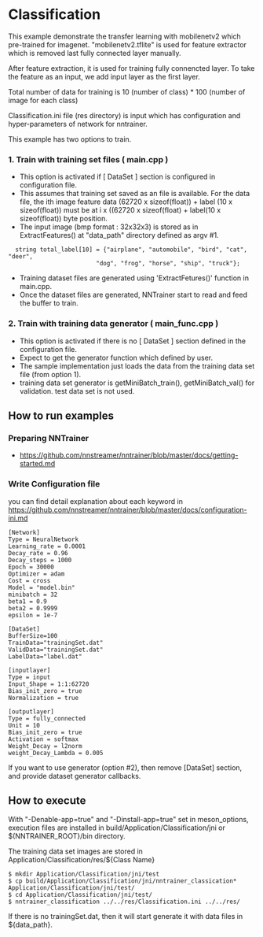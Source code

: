 # Classification

This example demonstrate the transfer learning with mobilenetv2 which pre-trained for imagenet. "mobilenetv2.tflite" is used for feature extractor which is removed last fully connected layer manually.

After feature extraction, it is used for training fully connencted layer. To take the feature as an input, we add input layer as the first layer.

Total number of data for training is 10 (number of class) * 100 (number of image for each class)

Classification.ini file (res directory) is input which has configuration and hyper-parameters of network for nntrainer.

This example has two options to train.
### 1. Train with training set files ( main.cpp )
   - This option is activated if [ DataSet ] section is configured in configuration file.
   - This assumes that training set saved as an file is available.
     For the data file, the ith image feature data (62720 x sizeof(float)) + label (10 x sizeof(float)) must be at i x ((62720 x sizeof(float) + label(10 x sizeof(float)) byte position.
   - The input image (bmp format : 32x32x3) is stored as in ExtractFeatures() at "data_path" directory defined as argv #1.
   ```
     string total_label[10] = {"airplane", "automobile", "bird", "cat", "deer",
                            "dog", "frog", "horse", "ship", "truck"};
```
   - Training dataset files are generated using 'ExtractFetures()' function in main.cpp.
   - Once the dataset files are generated, NNTrainer start to read and feed the buffer to train.

### 2. Train with training data generator ( main_func.cpp )
   - This option is activated if there is no [ DataSet ] section defined in the configuration file.
   - Expect to get the generator function which defined by user.
   - The sample implementation just loads the data from the training data set file (from option 1).
   - training data set generator is getMiniBatch_train(),  getMiniBatch_val() for validation. test data set is not used.

## How to run examples

### Preparing NNTrainer
* https://github.com/nnstreamer/nntrainer/blob/master/docs/getting-started.md

### Write Configuration file

you can find detail explanation about each keyword in
https://github.com/nnstreamer/nntrainer/blob/master/docs/configuration-ini.md

```
[Network]
Type = NeuralNetwork
Learning_rate = 0.0001
Decay_rate = 0.96
Decay_steps = 1000
Epoch = 30000
Optimizer = adam
Cost = cross
Model = "model.bin"
minibatch = 32
beta1 = 0.9
beta2 = 0.9999
epsilon = 1e-7

[DataSet]
BufferSize=100
TrainData="trainingSet.dat"
ValidData="trainingSet.dat"
LabelData="label.dat"

[inputlayer]
Type = input
Input_Shape = 1:1:62720
Bias_init_zero = true
Normalization = true

[outputlayer]
Type = fully_connected
Unit = 10
Bias_init_zero = true
Activation = softmax
Weight_Decay = l2norm
weight_Decay_Lambda = 0.005
```

If you want to use generator (option #2), then remove [DataSet] section, and provide dataset generator callbacks.

## How to execute
With "-Denable-app=true" and "-Dinstall-app=true" set in meson_options, execution files are installed in build/Application/Classification/jni or $(NNTRAINER_ROOT}/bin directory.

The training data set images are stored in Application/Classification/res/${Class Name}

```
$ mkdir Application/Classification/jni/test
$ cp build/Application/Classification/jni/nntrainer_classication* Application/Classification/jni/test/
$ cd Application/Classification/jni/test/
$ nntrainer_classification ../../res/Classification.ini ../../res/
```
If there is no trainingSet.dat, then it will start generate it with data files in ${data_path}.
